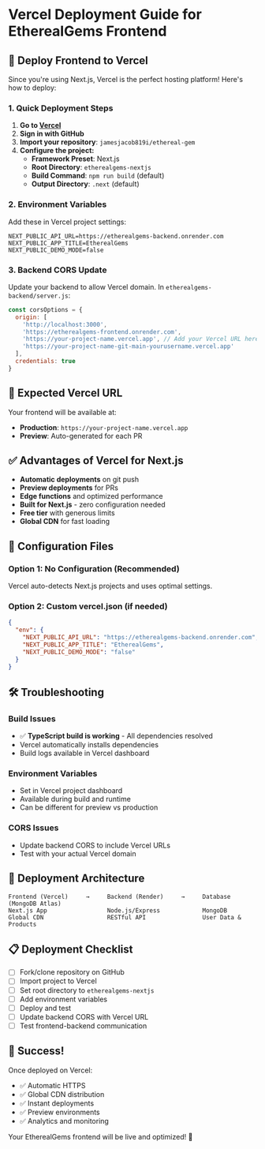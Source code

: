 # Vercel Deployment Guide for EtherealGems Frontend

## 🚀 Deploy Frontend to Vercel

Since you're using Next.js, Vercel is the perfect hosting platform! Here's how to deploy:

### 1. Quick Deployment Steps

1. **Go to [Vercel](https://vercel.com/)**
2. **Sign in with GitHub**
3. **Import your repository**: `jamesjacob819i/ethereal-gem`
4. **Configure the project:**
   - **Framework Preset**: Next.js
   - **Root Directory**: `etherealgems-nextjs`
   - **Build Command**: `npm run build` (default)
   - **Output Directory**: `.next` (default)

### 2. Environment Variables
Add these in Vercel project settings:

```
NEXT_PUBLIC_API_URL=https://etherealgems-backend.onrender.com
NEXT_PUBLIC_APP_TITLE=EtherealGems
NEXT_PUBLIC_DEMO_MODE=false
```

### 3. Backend CORS Update
Update your backend to allow Vercel domain. In `etherealgems-backend/server.js`:

```javascript
const corsOptions = {
  origin: [
    'http://localhost:3000',
    'https://etherealgems-frontend.onrender.com',
    'https://your-project-name.vercel.app', // Add your Vercel URL here
    'https://your-project-name-git-main-yourusername.vercel.app'
  ],
  credentials: true
}
```

## 🎯 Expected Vercel URL

Your frontend will be available at:
- **Production**: `https://your-project-name.vercel.app`
- **Preview**: Auto-generated for each PR

## ✅ Advantages of Vercel for Next.js

- **Automatic deployments** on git push
- **Preview deployments** for PRs
- **Edge functions** and optimized performance
- **Built for Next.js** - zero configuration needed
- **Free tier** with generous limits
- **Global CDN** for fast loading

## 🔧 Configuration Files

### Option 1: No Configuration (Recommended)
Vercel auto-detects Next.js projects and uses optimal settings.

### Option 2: Custom vercel.json (if needed)
```json
{
  "env": {
    "NEXT_PUBLIC_API_URL": "https://etherealgems-backend.onrender.com",
    "NEXT_PUBLIC_APP_TITLE": "EtherealGems",
    "NEXT_PUBLIC_DEMO_MODE": "false"
  }
}
```

## 🛠️ Troubleshooting

### Build Issues
- ✅ **TypeScript build is working** - All dependencies resolved
- Vercel automatically installs dependencies
- Build logs available in Vercel dashboard

### Environment Variables
- Set in Vercel project dashboard
- Available during build and runtime
- Can be different for preview vs production

### CORS Issues
- Update backend CORS to include Vercel URLs
- Test with your actual Vercel domain

## 🚀 Deployment Architecture

```
Frontend (Vercel)     →     Backend (Render)     →     Database (MongoDB Atlas)
Next.js App                 Node.js/Express            MongoDB
Global CDN                  RESTful API                User Data & Products
```

## 📋 Deployment Checklist

- [ ] Fork/clone repository on GitHub
- [ ] Import project to Vercel
- [ ] Set root directory to `etherealgems-nextjs`
- [ ] Add environment variables
- [ ] Deploy and test
- [ ] Update backend CORS with Vercel URL
- [ ] Test frontend-backend communication

## 🎉 Success!

Once deployed on Vercel:
- ✅ Automatic HTTPS
- ✅ Global CDN distribution  
- ✅ Instant deployments
- ✅ Preview environments
- ✅ Analytics and monitoring

Your EtherealGems frontend will be live and optimized! 🚀